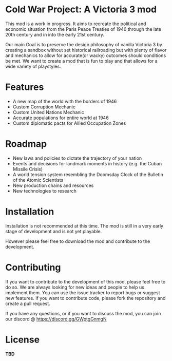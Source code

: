 # Cold War Project: A Victoria 3 mod

This mod is a work in progress. It aims to recreate the political and economic situation from the Paris Peace Treaties of 1946 through the late 20th century and in into the early 21st century. 

Our main Goal is to preserve the design philosophy of vanilla Victoria 3 by creating a sandbox without set historical railroading but with plenty of flavor and mechanics to allow for accurate(or wacky) outcomes should conditions be met. We want to create a mod that is fun to play and that allows for a wide variety of playstyles.

# Features

* A new map of the world with the borders of 1946
* Custom Corruption Mechanic
* Custom United Nations Mechanic
* Accurate populations for entire world at 1946
* Custom diplomatic pacts for Allied Occupation Zones

# Roadmap

* New laws and policies to dictate the trajectory of your nation
* Events and decisions for landmark moments in history (e.g. the Cuban Missile Crisis)
* A world tension system resembling the Doomsday Clock of the Bulletin of the Atomic Scientists
* New production chains and resources
* New technologies to research
  
# Installation
Installation is not recommended at this time. The mod is still in a very early stage of development and is not yet playable.

However please feel free to download the mod and contribute to the development.

# Contributing
If you want to contribute to the development of this mod, please feel free to do so. We are always looking for new ideas and people to help us implement them. You can use the issue tracker to report bugs or suggest new features. If you want to contribute code, please fork the repository and create a pull request.

If you have any questions, or if you want to discuss the mod, you can join our discord @ https://discord.gg/GWptgGnmgN

# License
**TBD**
